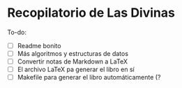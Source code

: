 # Recopilatorio de Las Divinas

To-do:
- [ ] Readme bonito
- [ ] Más algoritmos y estructuras de datos
- [ ] Convertir notas de Markdown a LaTeX
- [ ] El archivo LaTeX pa generar el libro en sí
- [ ] Makefile para generar el libro automáticamente (?
